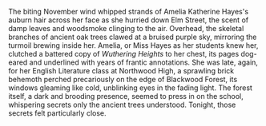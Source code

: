 The biting November wind whipped strands of Amelia Katherine Hayes's auburn hair across her face as she hurried down Elm Street, the scent of damp leaves and woodsmoke clinging to the air.  Overhead, the skeletal branches of ancient oak trees clawed at a bruised purple sky, mirroring the turmoil brewing inside her.  Amelia, or Miss Hayes as her students knew her, clutched a battered copy of *Wuthering Heights* to her chest, its pages dog-eared and underlined with years of frantic annotations.  She was late, again, for her English Literature class at Northwood High, a sprawling brick behemoth perched precariously on the edge of Blackwood Forest, its windows gleaming like cold, unblinking eyes in the fading light.  The forest itself, a dark and brooding presence, seemed to press in on the school, whispering secrets only the ancient trees understood.  Tonight, those secrets felt particularly close.
